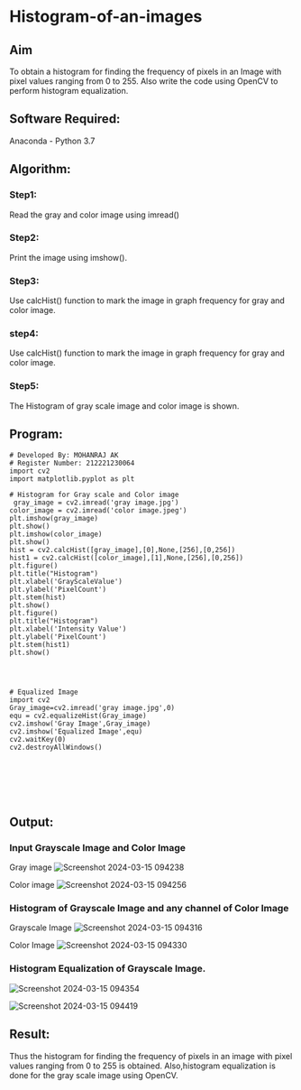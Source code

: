 # Histogram-of-an-images
## Aim
To obtain a histogram for finding the frequency of pixels in an Image with pixel values ranging from 0 to 255. Also write the code using OpenCV to perform histogram equalization.

## Software Required:
Anaconda - Python 3.7

## Algorithm:
### Step1:
Read the gray and color image using imread()

### Step2:
Print the image using imshow().



### Step3:
Use calcHist() function to mark the image in graph frequency for gray and color image.

### step4:
Use calcHist() function to mark the image in graph frequency for gray and color image.

### Step5:
The Histogram of gray scale image and color image is shown.


## Program:
```
# Developed By: MOHANRAJ AK
# Register Number: 212221230064
import cv2
import matplotlib.pyplot as plt

# Histogram for Gray scale and Color image
 gray_image = cv2.imread('gray image.jpg')
color_image = cv2.imread('color image.jpeg')
plt.imshow(gray_image)
plt.show()
plt.imshow(color_image)
plt.show()
hist = cv2.calcHist([gray_image],[0],None,[256],[0,256])
hist1 = cv2.calcHist([color_image],[1],None,[256],[0,256])
plt.figure()
plt.title("Histogram")
plt.xlabel('GrayScaleValue')
plt.ylabel('PixelCount')
plt.stem(hist)
plt.show()
plt.figure()
plt.title("Histogram")
plt.xlabel('Intensity Value')
plt.ylabel('PixelCount')
plt.stem(hist1)
plt.show()




# Equalized Image
import cv2
Gray_image=cv2.imread('gray image.jpg',0)
equ = cv2.equalizeHist(Gray_image)
cv2.imshow('Gray Image',Gray_image)
cv2.imshow('Equalized Image',equ)
cv2.waitKey(0)
cv2.destroyAllWindows()







```
## Output:
### Input Grayscale Image and Color Image
Gray image
![Screenshot 2024-03-15 094238](https://github.com/sakthivel005/Histogram-of-an-images/assets/120550359/8c016863-4387-40d6-87e4-e19541de9dcd)



Color image
![Screenshot 2024-03-15 094256](https://github.com/sakthivel005/Histogram-of-an-images/assets/120550359/a6d5c9bb-ae1f-46ee-bd53-5c4328363f69)



### Histogram of Grayscale Image and any channel of Color Image
 Grayscale Image
![Screenshot 2024-03-15 094316](https://github.com/sakthivel005/Histogram-of-an-images/assets/120550359/5135fb60-bb90-40d2-91fa-c30de41cae4b)

Color Image
![Screenshot 2024-03-15 094330](https://github.com/sakthivel005/Histogram-of-an-images/assets/120550359/573363e1-235a-4a7e-bc75-102f9d667947)


### Histogram Equalization of Grayscale Image.
![Screenshot 2024-03-15 094354](https://github.com/sakthivel005/Histogram-of-an-images/assets/120550359/9dcca49f-a4b9-49e1-bc79-ae8df162d626)

![Screenshot 2024-03-15 094419](https://github.com/sakthivel005/Histogram-of-an-images/assets/120550359/56e632cb-3ea5-4c31-a663-c675723dc363)



## Result: 
Thus the histogram for finding the frequency of pixels in an image with pixel values ranging from 0 to 255 is obtained. Also,histogram equalization is done for the gray scale image using OpenCV.
